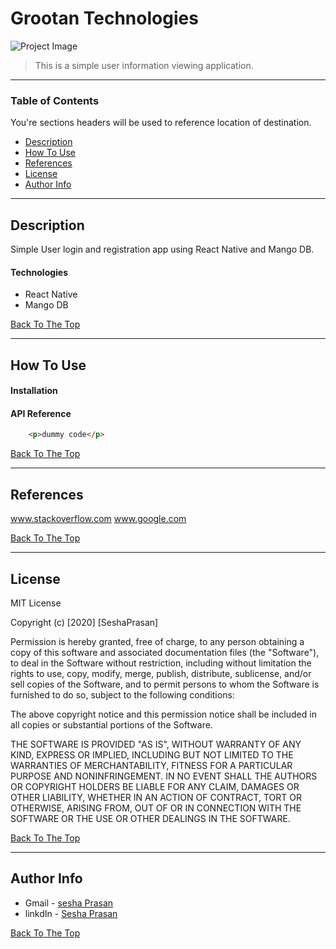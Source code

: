 # Grootan Technologies

![Project Image](project-image-url)

> This is a simple user information viewing application.

---

### Table of Contents
You're sections headers will be used to reference location of destination.

- [Description](#description)
- [How To Use](#how-to-use)
- [References](#references)
- [License](#license)
- [Author Info](#author-info)

---

## Description

Simple User login and registration app using React Native and Mango DB.

#### Technologies

- React Native
- Mango DB

[Back To The Top](#read-me-template)

---

## How To Use

#### Installation



#### API Reference

```html
    <p>dummy code</p>
```
[Back To The Top](#read-me-template)

---

## References

www.stackoverflow.com
www.google.com

[Back To The Top](#read-me-template)

---

## License

MIT License

Copyright (c) [2020] [SeshaPrasan]

Permission is hereby granted, free of charge, to any person obtaining a copy
of this software and associated documentation files (the "Software"), to deal
in the Software without restriction, including without limitation the rights
to use, copy, modify, merge, publish, distribute, sublicense, and/or sell
copies of the Software, and to permit persons to whom the Software is
furnished to do so, subject to the following conditions:

The above copyright notice and this permission notice shall be included in all
copies or substantial portions of the Software.

THE SOFTWARE IS PROVIDED "AS IS", WITHOUT WARRANTY OF ANY KIND, EXPRESS OR
IMPLIED, INCLUDING BUT NOT LIMITED TO THE WARRANTIES OF MERCHANTABILITY,
FITNESS FOR A PARTICULAR PURPOSE AND NONINFRINGEMENT. IN NO EVENT SHALL THE
AUTHORS OR COPYRIGHT HOLDERS BE LIABLE FOR ANY CLAIM, DAMAGES OR OTHER
LIABILITY, WHETHER IN AN ACTION OF CONTRACT, TORT OR OTHERWISE, ARISING FROM,
OUT OF OR IN CONNECTION WITH THE SOFTWARE OR THE USE OR OTHER DEALINGS IN THE
SOFTWARE.

[Back To The Top](#read-me-template)

---

## Author Info

- Gmail - [sesha Prasan](seshaprasan3113@gmail.com)
- linkdIn - [Sesha Prasan ](https://www.linkedin.com/in/sesha-prasan)

[Back To The Top](#read-me-template)

